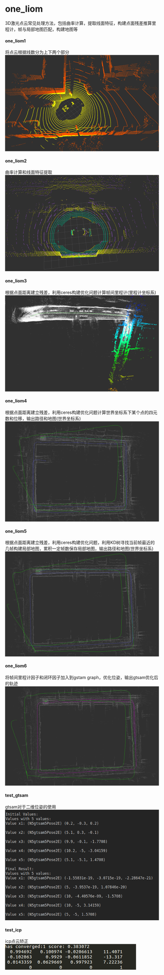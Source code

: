 # one_liom

3D激光点云常见处理方法，包括曲率计算，提取线面特征，构建点面残差推算里程计，帧与局部地图匹配，构建地图等

#### one_liom1

将点云根据线数分为上下两个部分
![](results/one_liom_1.png)

#### one_liom2

曲率计算和线面特征提取
![](results/one_liom_2.png)

#### one_liom3

根据点面距离建立残差，利用ceres构建优化问题计算帧间里程计(里程计坐标系)
![](results/one_liom_3.png)

#### one_liom4

根据点面距离建立残差，利用ceres构建优化问题计算世界坐标系下某个点的四元数和位移，输出路径和地图(世界坐标系)
![](results/one_liom_4.png)

#### one_liom5
根据点面距离建立残差，利用ceres构建优化问题，利用KD树寻找当前帧最近的几帧构建局部地图，累积一定帧数保存局部地图，输出路径和地图(世界坐标系)
![](results/one_liom_5.png)

#### one_liom6
将帧间里程计因子和闭环因子加入到gstam graph，优化位姿，输出gtsam优化后的轨迹
![](results/one_liom_6.png)

#### test_gtsam
gtsam对于二维位姿的使用
![](results/gtsam_main.png)

#### test_icp
icp点云矫正
![](results/icp_main.png)


